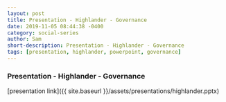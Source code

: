 ```yaml
---
layout: post
title: Presentation - Highlander - Governance
date: 2019-11-05 08:44:38 -0400
category: social-series
author: Sam
short-description: Presentation - Highlander - Governance
tags: [presentation, highlander, powerpoint, governance]
---
```


### Presentation - Highlander - Governance

[presentation link]({{ site.baseurl }}/assets/presentations/highlander.pptx)
